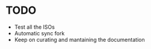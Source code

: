 # TODO
* Test all the ISOs
* Automatic sync fork
* Keep on curating and mantaining the documentation